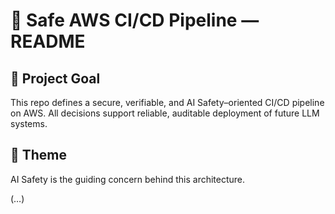 # 🔐 Safe AWS CI/CD Pipeline — README

## 📌 Project Goal
This repo defines a secure, verifiable, and AI Safety–oriented CI/CD pipeline on AWS. All decisions support reliable, auditable deployment of future LLM systems.

## 🧭 Theme
AI Safety is the guiding concern behind this architecture.

(…)
